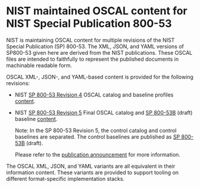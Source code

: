 # NIST maintained OSCAL content for NIST Special Publication 800-53

NIST is maintaining OSCAL content for multiple revisions of the NIST Special Publication (SP) 800-53. The XML, JSON, and YAML versions of SP800-53 given here are derived from the NIST publications. These OSCAL files are intended to faithfully to represent the published documents in machinable readable form.

OSCAL XML-, JSON-, and YAML-based content is provided for the following revisions:

- NIST [SP 800-53 Revision 4][sp800-53-rev4] OSCAL catalog and baseline profiles [content][sp800-53-rev4-oscal].
- NIST [SP 800-53 Revision 5][sp800-53-rev5] Final OSCAL catalog and [SP 800-53B][sp800-53B] (draft) baseline [content][sp800-53-rev5-oscal].

    Note: In the SP 800-53 Revision 5, the control catalog and control baselines are separated. The control baselines are published as [SP 800-53B][sp800-53B] (draft).

    Please refer to the [publication announcement][sp800-53-rev5-announcement] for more information.

The OSCAL XML, JSON, and YAML variants are all equivalent in their information content. These variants are provided to support tooling on different format-specific implementation stacks.

[sp800-53-rev4-oscal]: rev4
[sp800-53-rev4]: https://csrc.nist.gov/publications/detail/sp/800-53/rev-4/final
[sp800-53-rev5-oscal]: rev5
[sp800-53-rev5]: https://csrc.nist.gov/publications/detail/sp/800-53/rev-5/final
[sp800-53-rev5-announcement]: https://csrc.nist.gov/publications/detail/sp/800-53/rev-5/final
[sp800-53B]: https://csrc.nist.gov/publications/detail/sp/800-53b/draft
